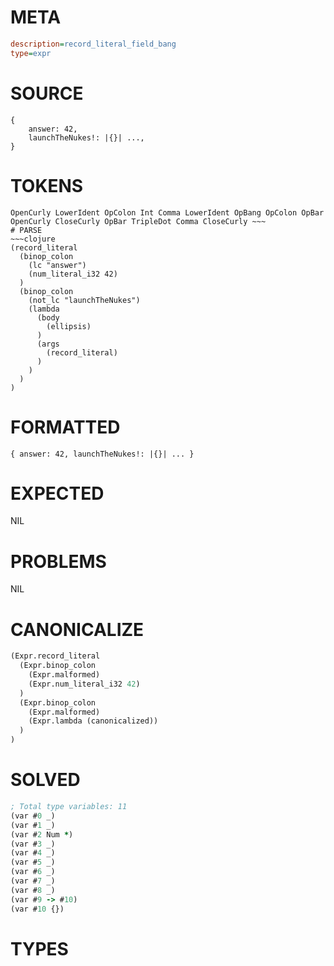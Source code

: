 # META
~~~ini
description=record_literal_field_bang
type=expr
~~~
# SOURCE
~~~roc
{
    answer: 42,
    launchTheNukes!: |{}| ...,
}
~~~
# TOKENS
~~~text
OpenCurly LowerIdent OpColon Int Comma LowerIdent OpBang OpColon OpBar OpenCurly CloseCurly OpBar TripleDot Comma CloseCurly ~~~
# PARSE
~~~clojure
(record_literal
  (binop_colon
    (lc "answer")
    (num_literal_i32 42)
  )
  (binop_colon
    (not_lc "launchTheNukes")
    (lambda
      (body
        (ellipsis)
      )
      (args
        (record_literal)
      )
    )
  )
)
~~~
# FORMATTED
~~~roc
{ answer: 42, launchTheNukes!: |{}| ... }
~~~
# EXPECTED
NIL
# PROBLEMS
NIL
# CANONICALIZE
~~~clojure
(Expr.record_literal
  (Expr.binop_colon
    (Expr.malformed)
    (Expr.num_literal_i32 42)
  )
  (Expr.binop_colon
    (Expr.malformed)
    (Expr.lambda (canonicalized))
  )
)
~~~
# SOLVED
~~~clojure
; Total type variables: 11
(var #0 _)
(var #1 _)
(var #2 Num *)
(var #3 _)
(var #4 _)
(var #5 _)
(var #6 _)
(var #7 _)
(var #8 _)
(var #9 -> #10)
(var #10 {})
~~~
# TYPES
~~~roc
~~~
